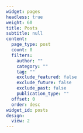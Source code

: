 ```yaml
---
widget: pages
headless: true
weight: 60
title: Posts
subtitle: null
content:
  page_type: post
  count: 0
  filters:
    author: ""
    category: ""
    tag: ""
    exclude_featured: false
    exclude_future: false
    exclude_past: false
    publication_type: ""
  offset: 0
  order: desc
widget_id: posts
design:
  view: 2
---
```

